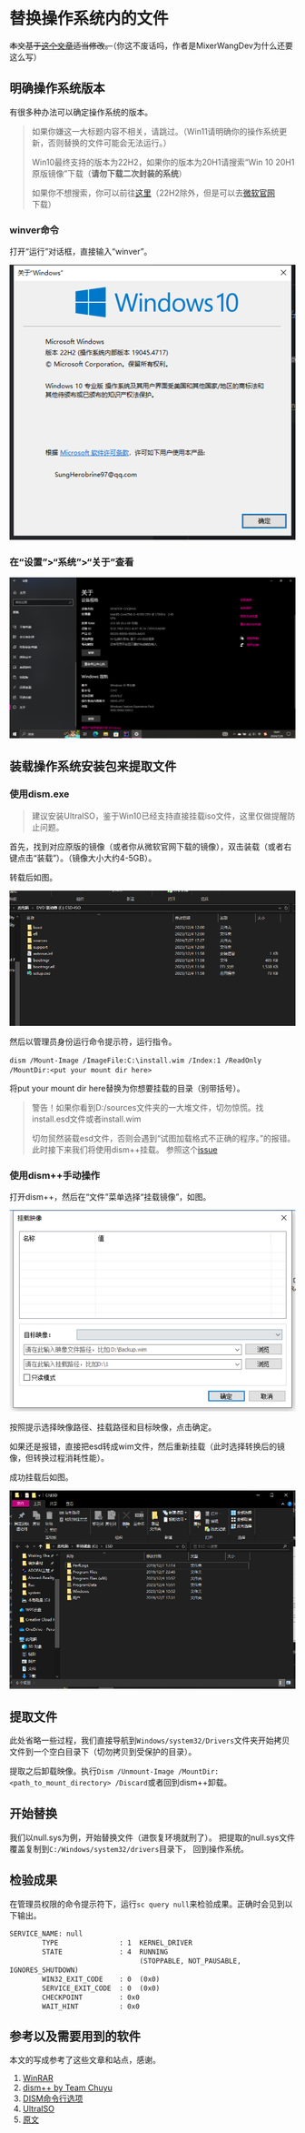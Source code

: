 # 替换操作系统内的文件

~~本文基于[这个文章](https://www.bilibili.com/read/cv16431818)适当修改。~~（你这不废话吗，作者是MixerWangDev为什么还要这么写）

## 明确操作系统版本

有很多种办法可以确定操作系统的版本。

> 如果你嫌这一大标题内容不相关，请跳过。（Win11请明确你的操作系统更新，否则替换的文件可能会无法运行。）
> 
> Win10最终支持的版本为22H2，如果你的版本为20H1请搜索“Win 10 20H1原版镜像”下载（**请勿下载二次封装的系统**）
> 
> 如果你不想搜索，你可以前往[这里](https://www.imsdn.cn/windows-10/)（22H2除外，但是可以去[微软官网](https://www.microsoft.com/zh-cn/software-download/windows10ISO)下载）

### winver命令

打开“运行”对话框，直接输入“winver”。

![0-1.png](1.png)

### 在“设置”>“系统”>“关于”查看

![2.png](2.png)

## 装载操作系统安装包来提取文件

### 使用dism.exe

> 建议安装UltraISO，鉴于Win10已经支持直接挂载iso文件，这里仅做提醒防止问题。

首先，找到对应原版的镜像（或者你从微软官网下载的镜像），双击装载（或者右键点击“装载”）。（镜像大小大约4-5GB）。

转载后如图。

![3.png](3.png)

然后以管理员身份运行命令提示符，运行指令。

`dism /Mount-Image /ImageFile:C:\install.wim /Index:1 /ReadOnly /MountDir:<put your mount dir here>`

将put your mount dir here替换为你想要挂载的目录（别带括号）。

> 警告！如果你看到D:/sources文件夹的一大堆文件，切勿惊慌。找install.esd文件或者install.wim
> 
> 切勿贸然装载esd文件，否则会遇到“试图加载格式不正确的程序。”的报错。此时接下来我们将使用dism++挂载。
> 参照这个[issue](https://github.com/Chuyu-Team/Dism-Multi-language/issues/245)

### 使用dism++手动操作

打开dism++，然后在“文件”菜单选择“挂载镜像”，如图。

![4.png](4.png)

按照提示选择映像路径、挂载路径和目标映像，点击确定。

如果还是报错，直接把esd转成wim文件，然后重新挂载（此时选择转换后的镜像，但转换过程消耗性能）。

成功挂载后如图。

![5.png](5.png)

## 提取文件

此处省略一些过程，我们直接导航到`Windows/system32/Drivers`文件夹开始拷贝文件到一个空白目录下（切勿拷贝到受保护的目录）。

提取之后卸载映像。执行`Dism /Unmount-Image /MountDir:<path_to_mount_directory> /Discard`或者回到dism++卸载。

## 开始替换

我们以null.sys为例，开始替换文件（进恢复环境就刑了）。
把提取的null.sys文件覆盖复制到`C:/Windows/system32/drivers`目录下，
回到操作系统。

## 检验成果

在管理员权限的命令提示符下，运行`sc query null`来检验成果。正确时会见到以下输出。

```
SERVICE_NAME: null
        TYPE               : 1  KERNEL_DRIVER
        STATE              : 4  RUNNING
                                (STOPPABLE, NOT_PAUSABLE, IGNORES_SHUTDOWN)
        WIN32_EXIT_CODE    : 0  (0x0)
        SERVICE_EXIT_CODE  : 0  (0x0)
        CHECKPOINT         : 0x0
        WAIT_HINT          : 0x0
```

## 参考以及需要用到的软件

本文的写成参考了这些文章和站点，感谢。

1. [WinRAR](https://winrar.com.cn)
2. [dism++ by Team Chuyu](https://github.com/Chuyu-Team/Dism-Multi-language)
3. [DISM命令行选项](https://learn.microsoft.com/zh-cn/windows-hardware/manufacture/desktop/dism-image-management-command-line-options-s14)
4. [UltraISO](https://ultraiso.net/)
5. [原文](https://www.bilibili.com/read/cv16431818)
